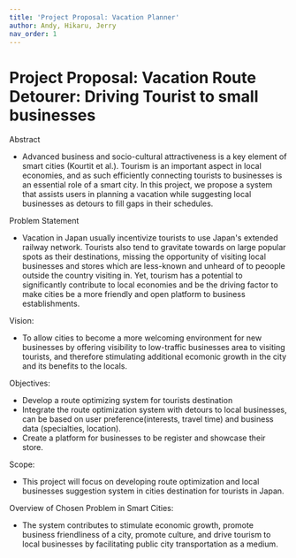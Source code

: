 ```yaml
---
title: 'Project Proposal: Vacation Planner'
author: Andy, Hikaru, Jerry
nav_order: 1
---
```


# Project Proposal: Vacation Route Detourer: Driving Tourist to small businesses

Abstract
- Advanced business and socio-cultural attractiveness is a key element of smart cities (Kourtit et al.). Tourism is an important aspect in local economies, and as such efficiently connecting tourists to businesses is an essential role of a smart city. In this project, we propose a system that assists users in planning a vacation while suggesting local businesses as detours to fill gaps in their schedules.

Problem Statement
- Vacation in Japan usually incentivize tourists to use Japan's extended railway network. Tourists also tend to gravitate towards on large popular spots as their destinations, missing the opportunity of visiting local businesses and stores which are less-known and unheard of to peoople outside the country visiting in. Yet, tourism has a potential to significantly contribute to local economies and be the driving factor to make cities be a more friendly and open platform to business establishments.

Vision:
- To allow cities to become a more welcoming environment for new businesses by offering visibility to low-traffic businesses area to visiting tourists, and therefore stimulating additional ecomonic growth in the city and its benefits to the locals.

Objectives:
- Develop a route optimizing system for tourists destination
- Integrate the route optimization system with detours to local businesses, can be based on user preference(interests, travel time) and business data (specialties, location).
- Create a platform for businesses to be register and showcase their store.

Scope:
- This project will focus on developing route optimization and local businesses suggestion system in cities destination for tourists in Japan.

Overview of Chosen Problem in Smart Cities:
- The system contributes to stimulate economic growth, promote business friendliness of a city, promote culture, and drive tourism to local businesses by facilitating public city transportation as a medium. 




